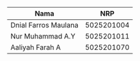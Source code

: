 Nama| NRP
---|---
Dnial Farros Maulana|5025201004
Nur Muhammad A.Y | 5025201011
Aaliyah Farah A| 5025201070

